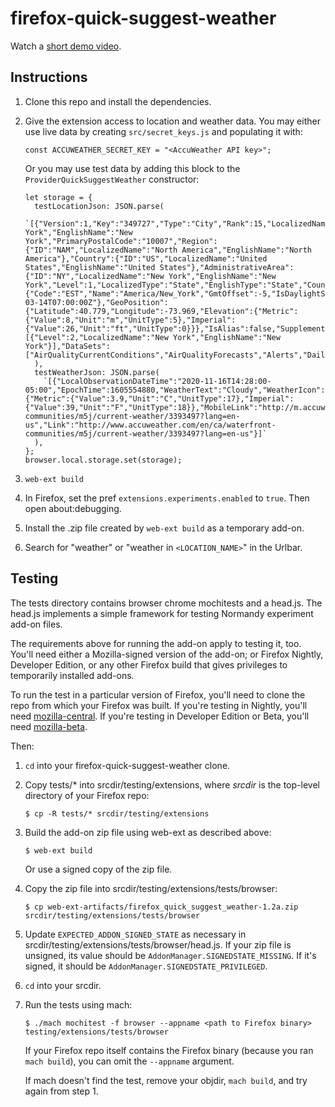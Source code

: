 # firefox-quick-suggest-weather

Watch a [short demo video](https://imgur.com/a/mykAcB6).

## Instructions
1. Clone this repo and install the dependencies.
2. Give the extension access to location and weather data. You may either use live data by creating `src/secret_keys.js` and populating it with:
    ```
    const ACCUWEATHER_SECRET_KEY = "<AccuWeather API key>";
    ```

    Or you may use test data by adding this block to the `ProviderQuickSuggestWeather` constructor:
    ```
    let storage = {
      testLocationJson: JSON.parse(
        `[{"Version":1,"Key":"349727","Type":"City","Rank":15,"LocalizedName":"New York","EnglishName":"New York","PrimaryPostalCode":"10007","Region":{"ID":"NAM","LocalizedName":"North America","EnglishName":"North America"},"Country":{"ID":"US","LocalizedName":"United States","EnglishName":"United States"},"AdministrativeArea":{"ID":"NY","LocalizedName":"New York","EnglishName":"New York","Level":1,"LocalizedType":"State","EnglishType":"State","CountryID":"US"},"TimeZone":{"Code":"EST","Name":"America/New_York","GmtOffset":-5,"IsDaylightSaving":false,"NextOffsetChange":"2021-03-14T07:00:00Z"},"GeoPosition":{"Latitude":40.779,"Longitude":-73.969,"Elevation":{"Metric":{"Value":8,"Unit":"m","UnitType":5},"Imperial":{"Value":26,"Unit":"ft","UnitType":0}}},"IsAlias":false,"SupplementalAdminAreas":[{"Level":2,"LocalizedName":"New York","EnglishName":"New York"}],"DataSets":["AirQualityCurrentConditions","AirQualityForecasts","Alerts","DailyAirQualityForecast","DailyPollenForecast","ForecastConfidence","FutureRadar","MinuteCast","Radar"]}]`
      ),
      testWeatherJson: JSON.parse(
        `[{"LocalObservationDateTime":"2020-11-16T14:28:00-05:00","EpochTime":1605554880,"WeatherText":"Cloudy","WeatherIcon":7,"HasPrecipitation":false,"PrecipitationType":null,"IsDayTime":true,"Temperature":{"Metric":{"Value":3.9,"Unit":"C","UnitType":17},"Imperial":{"Value":39,"Unit":"F","UnitType":18}},"MobileLink":"http://m.accuweather.com/en/ca/waterfront-communities/m5j/current-weather/3393497?lang=en-us","Link":"http://www.accuweather.com/en/ca/waterfront-communities/m5j/current-weather/3393497?lang=en-us"}]`
      ),
    };
    browser.local.storage.set(storage);
    ```
3. `web-ext build`
4. In Firefox, set the pref `extensions.experiments.enabled` to `true`. Then open about:debugging.
5. Install the .zip file created by `web-ext build` as a temporary add-on.
6. Search for "weather" or "weather in `<LOCATION_NAME>`" in the Urlbar.

## Testing

The tests directory contains browser chrome mochitests and a head.js. The
head.js implements a simple framework for testing Normandy experiment add-on
files.

The requirements above for running the add-on apply to testing it, too. You'll
need either a Mozilla-signed version of the add-on; or Firefox Nightly,
Developer Edition, or any other Firefox build that gives privileges to
temporarily installed add-ons.

To run the test in a particular version of Firefox, you'll need to clone the
repo from which your Firefox was built. If you're testing in Nightly, you'll
need [mozilla-central]. If you're testing in Developer Edition or Beta, you'll
need [mozilla-beta].

Then:

1. `cd` into your firefox-quick-suggest-weather clone.
2. Copy tests/* into srcdir/testing/extensions, where *srcdir* is the top-level
   directory of your Firefox repo:

       $ cp -R tests/* srcdir/testing/extensions

3. Build the add-on zip file using web-ext as described above:

       $ web-ext build

   Or use a signed copy of the zip file.

4. Copy the zip file into srcdir/testing/extensions/tests/browser:

       $ cp web-ext-artifacts/firefox_quick_suggest_weather-1.2a.zip srcdir/testing/extensions/tests/browser

5. Update `EXPECTED_ADDON_SIGNED_STATE` as necessary in
   srcdir/testing/extensions/tests/browser/head.js.  If your zip file is
   unsigned, its value should be `AddonManager.SIGNEDSTATE_MISSING`. If it's
   signed, it should be `AddonManager.SIGNEDSTATE_PRIVILEGED`.

6. `cd` into your srcdir.
7. Run the tests using mach:

       $ ./mach mochitest -f browser --appname <path to Firefox binary> testing/extensions/tests/browser

   If your Firefox repo itself contains the Firefox binary (because you ran
   `mach build`), you can omit the `--appname` argument.

   If mach doesn't find the test, remove your objdir, `mach build`, and try
   again from step 1.

[mozilla-central]: http://hg.mozilla.org/mozilla-central/
[mozilla-beta]: https://hg.mozilla.org/releases/mozilla-beta/
